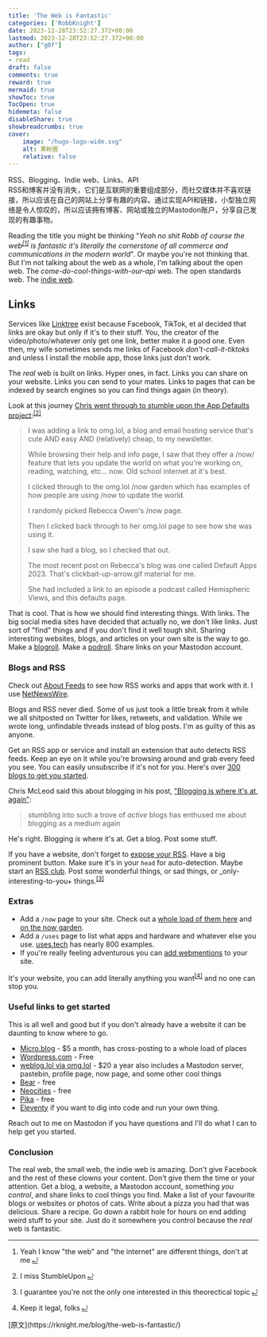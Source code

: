 ```yaml
---
title: 'The Web is Fantastic'
categories: ['RobbKnight']
date: 2023-12-28T23:52:27.372+00:00
lastmod: 2023-12-28T23:52:27.372+00:00
author: ["g0f"]
tags:
- read
draft: false 
comments: true
reward: true 
mermaid: true 
showToc: true 
TocOpen: true 
hidemeta: false 
disableShare: true 
showbreadcrumbs: true 
cover:
    image: "/hugo-logo-wide.svg"
    alt: 果粉圈
    relative: false
---
```


<div>

<div> RSS、Blogging、Indie web、Links、API<br/>
RSS和博客并没有消失，它们是互联网的重要组成部分，而社交媒体并不喜欢链接，所以应该在自己的网站上分享有趣的内容。通过实现API和链接，小型独立网络是令人惊叹的，所以应该拥有博客、网站或独立的Mastodon账户，分享自己发现的有趣事物。 <div>
<p>Reading the title you might be thinking "<em>Yeah no shit Robb of course the web<sup class="footnote-ref"><a href="https://rknight.me/feed.xml#fn1" id="fnref1">[1]</a></sup> is fantastic it's literally the cornerstone of all commerce and communications in the modern world</em>". Or maybe you're not thinking that. But I'm not talking about the web as a whole, I'm talking about the open web. The <em>come-do-cool-things-with-our-api</em> web. The open standards web. The <a href="https://indieweb.org/">indie web</a>.</p>
<h2>Links</h2>
<p>Services like <a href="https://linktr.ee/">Linktree</a> exist because Facebook, TikTok, et al decided that links are okay but only if it's to their stuff. You, the creator of the video/photo/whatever only get one link, better make it a good one. Even then, my wife sometimes sends me links of Facebook <em>don't-call-it-tiktoks</em> and unless I install the mobile app, those links just don't work.</p>
<p>The <em>real</em> web is built on links. Hyper ones, in fact. Links you can share on your website. Links you can send to your mates. Links to pages that can be indexed by search engines so you can find things again (in theory).</p>
<p>Look at this journey <a href="https://chrisenns.com/2023/11/app-defaults/">Chris went through to stumble upon the App Defaults project</a>:<sup class="footnote-ref"><a href="https://rknight.me/feed.xml#fn2" id="fnref2">[2]</a></sup></p>
<blockquote>
<p>I was adding a link to omg.lol, a blog and email hosting service that's cute AND easy AND (relatively) cheap, to my newsletter.</p>
<p>While browsing their help and info page, I saw that they offer a /now/ feature that lets you update the world on what you're working on, reading, watching, etc... now. Old school internet at it's best.</p>
<p>I clicked through to the omg.lol /now garden which has examples of how people are using /now to update the world.</p>
<p>I randomly picked Rebecca Owen's /now page.</p>
<p>Then I clicked back through to her omg.lol page to see how she was using it.</p>
<p>I saw she had a blog, so I checked that out.</p>
<p>The most recent post on Rebecca's blog was one called Default Apps 2023. That's clickbait-up-arrow.gif material for me.</p>
<p>She had included a link to an episode a podcast called Hemispheric Views, and this defaults page.</p>
</blockquote>
<p>That is cool. That is how we should find interesting things. With links. The big social media sites have decided that actually no, we don't like links. Just sort of "find" things and if you don't find it well tough shit. Sharing interesting websites, blogs, and articles on your own site is the way to go. Make a <a href="https://blogroll.org">blogroll</a>. Make a <a href="https://rknight.me/podcasts/roll/">podroll</a>. Share links on your Mastodon account.</p>
<h3>Blogs and RSS</h3>
<p>Check out <a href="https://aboutfeeds.com/">About Feeds</a> to see how RSS works and apps that work with it. I use <a href="https://netnewswire.com/">NetNewsWire</a>.</p>
<p>Blogs and RSS never died. Some of us just took a little break from it while we all shitposted on Twitter for likes, retweets, and validation. While we wrote long, unfindable threads instead of blog posts. I'm as guilty of this as anyone.</p>
<p>Get an RSS app or service and install an extension that auto detects RSS feeds. Keep an eye on it while you're browsing around and grab every feed you see. You can easily unsubscribe if it's not for you. Here's over <a href="https://defaults.rknight.me">300 blogs to get you started</a>.</p>
<p>Chris McLeod said this about blogging in his post, <a href="https://chrismcleod.dev/blog/blogging-is-where-its-at-again/">"Blogging is where it's at, again"</a>:</p>
<blockquote>
<p>stumbling into such a trove of <em>active</em> blogs has enthused me about blogging as a medium again</p>
</blockquote>
<p>He's right. Blogging <em>is</em> where it's at. Get a blog. Post some stuff.</p>
<p>If you have a website, don't forget to <a href="https://rknight.me/please-expose-your-rss/">expose your RSS</a>. Have a big prominent button. Make sure it's in your <code>head</code> for auto-detection. Maybe start an <a href="https://daverupert.com/rss-club/">RSS club</a>. Post some wonderful things, or sad things, or _only-interesting-to-you+ things.<sup class="footnote-ref"><a href="https://rknight.me/feed.xml#fn3" id="fnref3">[3]</a></sup></p>
<h3>Extras</h3>
<ul>
<li>Add a <code>/now</code> page to your site. Check out a <a href="https://nownownow.com/">whole load of them here</a> and <a href="https://now.garden/">on the now garden</a>.</li>
<li>Add a <code>/uses</code> page to list what apps and hardware and whatever else you use. <a href="https://uses.tech/">uses.tech</a> has nearly 800 examples.</li>
<li>If you're really feeling adventurous you can <a href="https://rknight.me/adding-webmentions-to-your-site/">add webmentions</a> to your site.</li>
</ul>
<p>It's your website, you can add literally anything you want<sup class="footnote-ref"><a href="https://rknight.me/feed.xml#fn4" id="fnref4">[4]</a></sup> and no one can stop you.</p>
<h3>Useful links to get started</h3>
<p>This is all well and good but if you don't already have a website it can be daunting to know where to go.</p>
<ul>
<li><a href="https://micro.blog/">Micro.blog</a> - $5 a month, has cross-posting to a whole load of places</li>
<li><a href="https://wordpress.com">Wordpress.com</a> - Free</li>
<li><a href="https://home.omg.lol/referred-by/robb">weblog.lol via omg.lol</a> - $20 a year also includes a Mastodon server, pastebin, profile page, now page, and some other cool things</li>
<li><a href="https://bearblog.dev/">Bear</a> - free</li>
<li><a href="https://neocities.org/">Neocities</a> - free</li>
<li><a href="https://pika.page">Pika</a> - free</li>
<li><a href="https://www.11ty.dev">Eleventy</a> if you want to dig into code and run your own thing.</li>
</ul>
<p>Reach out to me on Mastodon if you have questions and I'll do what I can to help get you started.</p>
<h3>Conclusion</h3>
<p>The real web, the small web, the indie web is amazing. Don't give Facebook and the rest of these clowns your content. Don't give them the time or your attention. Get a blog, a website, a Mastodon account, something <em>you control</em>, and share links to cool things you find. Make a list of your favourite blogs or websites or photos of cats. Write about a pizza you had that was delicious. Share a recipe. Go down a rabbit hole for hours on end adding weird stuff to your site. Just do it somewhere you control because the <em>real</em> web is fantastic.</p>
<hr class="footnotes-sep"/>
<section class="footnotes">
<ol class="footnotes-list">
<li class="footnote-item" id="fn1"><p>Yeah I know "the web" and "the internet" are different things, don't at me <a class="footnote-backref" href="https://rknight.me/feed.xml#fnref1">⤾</a></p>
</li>
<li class="footnote-item" id="fn2"><p>I miss StumbleUpon <a class="footnote-backref" href="https://rknight.me/feed.xml#fnref2">⤾</a></p>
</li>
<li class="footnote-item" id="fn3"><p>I guarantee you're not the only one interested in this theorectical topic <a class="footnote-backref" href="https://rknight.me/feed.xml#fnref3">⤾</a></p>
</li>
<li class="footnote-item" id="fn4"><p>Keep it legal, folks <a class="footnote-backref" href="https://rknight.me/feed.xml#fnref4">⤾</a></p>
</li>
</ol>
</section>
</div></div>
</div>

<div>
[原文](https://rknight.me/blog/the-web-is-fantastic/)
</div>

